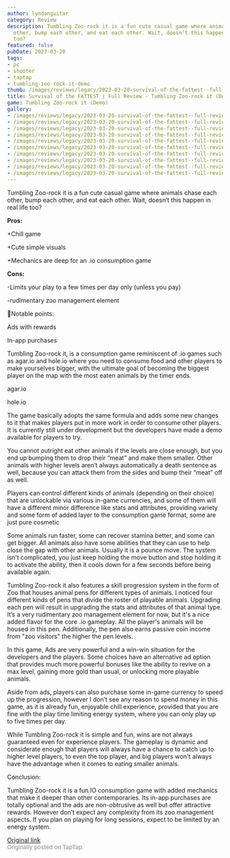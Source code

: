 ```yaml
---
author: lyndonguitar
category: Review
description: Tumbling Zoo-rock it is a fun cute casual game where animals chase each
  other, bump each other, and eat each other. Wait, doesn’t this happen in real life
  too?
featured: false
pubDate: 2023-03-20
tags:
- pc
- shooter
- taptap
- tumbling-zoo-rock-it-demo
thumb: /images/reviews/legacy/2023-03-20-survival-of-the-fattest--full-review---tumbling-zoo-rock-it-demo-0.avif
title: Survival of the FATTEST | Full Review - Tumbling Zoo-rock it (Demo)
game: Tumbling Zoo-rock it (Demo)
gallery:
- /images/reviews/legacy/2023-03-20-survival-of-the-fattest--full-review---tumbling-zoo-rock-it-demo-0.avif
- /images/reviews/legacy/2023-03-20-survival-of-the-fattest--full-review---tumbling-zoo-rock-it-demo-1.avif
- /images/reviews/legacy/2023-03-20-survival-of-the-fattest--full-review---tumbling-zoo-rock-it-demo-2.avif
- /images/reviews/legacy/2023-03-20-survival-of-the-fattest--full-review---tumbling-zoo-rock-it-demo-3.avif
- /images/reviews/legacy/2023-03-20-survival-of-the-fattest--full-review---tumbling-zoo-rock-it-demo-4.avif
- /images/reviews/legacy/2023-03-20-survival-of-the-fattest--full-review---tumbling-zoo-rock-it-demo-5.avif
- /images/reviews/legacy/2023-03-20-survival-of-the-fattest--full-review---tumbling-zoo-rock-it-demo-6.avif
- /images/reviews/legacy/2023-03-20-survival-of-the-fattest--full-review---tumbling-zoo-rock-it-demo-7.avif
- /images/reviews/legacy/2023-03-20-survival-of-the-fattest--full-review---tumbling-zoo-rock-it-demo-8.avif
- /images/reviews/legacy/2023-03-20-survival-of-the-fattest--full-review---tumbling-zoo-rock-it-demo-9.avif
---
```

Tumbling Zoo-rock it is a fun cute casual game where animals chase each other, bump each other, and eat each other. Wait, doesn’t this happen in real life too?


**Pros:**


+Chill game

+Cute simple visuals

+Mechanics are deep for an .io consumption game


**Cons:**


-Limits your play to a few times per day only (unless you pay)

-rudimentary zoo management element

📝Notable points:

Ads with rewards

In-app purchases

Tumbling Zoo-rock it, is a consumption game reminiscent of .io games such as agar.io and hole.io where you need to consume food and other players to make yourselves bigger, with the ultimate goal of becoming the biggest player on the map with the most eaten animals by the timer ends.

agar.io

hole.io

The game basically adopts the same formula and adds some new changes to it that makes players put in more work in order to consume other players. It is currently still under development but the developers have made a demo available for players to try.

You cannot outright eat other animals if the levels are close enough, but you end up bumping them to drop their “meat” and make them smaller. Other animals with higher levels aren’t always automatically a death sentence as well, because you can attack them from the sides and bump their “meat” off as well.

Players can control different kinds of animals (depending on their choice) that are unlockable via various in-game currencies, and some of them will have a different minor difference like stats and attributes, providing variety and some form of added layer to the consumption game format, some are just pure cosmetic

Some animals run faster, some can recover stamina better, and some can get bigger. All animals also have some abilities that they can use to help close the gap with other animals. Usually it is a pounce move. The system isn’t complicated, you just keep holding the move button and stop holding it to activate the ability, then it cools down for a few seconds before being available again.

Tumbling Zoo-rock it also features a skill progression system in the form of Zoo that houses animal pens for different types of animals. I noticed four different kinds of pens that divide the roster of playable animals. Upgrading each pen will result in upgrading the stats and attributes of that animal type. It’s a very rudimentary zoo management element for now, but it's a nice added flavor for the core .io gameplay. All the player's animals will be housed in this pen. Additionally, the pen also earns passive coin income from "zoo visitors" the higher the pen levels.

In this game, Ads are very powerful and a win-win situation for the developers and the players. Some choices have an alternative ad option that provides much more powerful bonuses like the ability to revive on a max level, gaining more gold than usual, or unlocking more playable animals.

Aside from ads, players can also purchase some in-game currency to speed up the progression, however I don’t see any reason to spend money in this game, as it is already fun, enjoyable chill experience, provided that you are fine with the play time limiting energy system, where you can only play up to five times per day.

While Tumbling Zoo-rock it is simple and fun, wins are not always guaranteed even for experience players. The gameplay is dynamic and considerate enough that players will always have a chance to catch up to higher level players, to even the top player, and big players won't always have the advantage when it comes to eating smaller animals.

Conclusion:

Tumbling Zoo-rock it is a fun IO consumption game with added mechanics that make it deeper than other contemporaries. Its in-app purchases are totally optional and the ads are non-obtrusive as well but offer attractive rewards. However don’t expect any complexity from its zoo management aspects. If you plan on playing for long sessions, expect to be limited by an energy system.

[Original link](https://www.taptap.io/post/4847332)<br><span style="font-size: 0.95em; color: #888;">Originally posted on TapTap.</span>